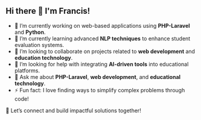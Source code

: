 ## Hi there 👋 I'm Francis!

<!--
**lordfrancis/lordfrancis** is a ✨ _special_ ✨ repository because its `README.md` (this file) appears on your GitHub profile.
-->

- 🔭 I’m currently working on web-based applications using **PHP-Laravel** and **Python**.  
- 🌱 I’m currently learning advanced **NLP techniques** to enhance student evaluation systems.  
- 👯 I’m looking to collaborate on projects related to **web development** and **education technology**.  
- 🤔 I’m looking for help with integrating **AI-driven tools** into educational platforms.  
- 💬 Ask me about **PHP-Laravel**, **web development**, and **educational technology**.  
- ⚡ Fun fact: I love finding ways to simplify complex problems through code!  

🌟 Let’s connect and build impactful solutions together!
